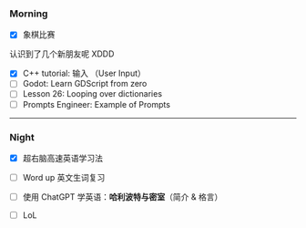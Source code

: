 ### Morning

- [x] 象棋比赛

认识到了几个新朋友呢 XDDD

- [x] C++ tutorial: 输入 （User Input）
- [ ] Godot: Learn GDScript from zero 
- [ ] Lesson 26: Looping over dictionaries
- [ ] Prompts Engineer: Example of Prompts
---
### Night

- [x] 超右脑高速英语学习法
- [ ] Word up 英文生词复习
- [ ] 使用 ChatGPT 学英语：**哈利波特与密室**（简介 & 格言）
- [ ] LoL

